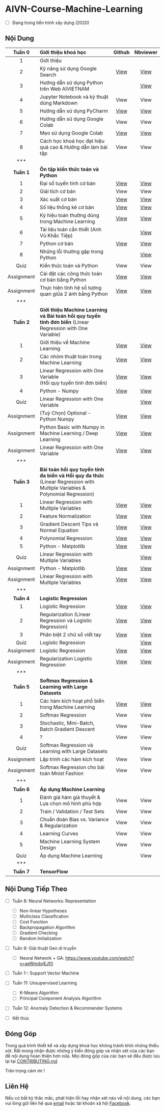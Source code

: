 # AIVN-Course-Machine-Learning

- [ ] Đang trong tiến trình xây dựng (2020)

## Nội Dung

| **Tuần 0** |**Giới thiệu khoá học**| Github | Nbviewer |
|:---:|:---|:---:|:---:|
| 1 | Giới thiệu | | |
| 2 | Kỹ năng sử dụng Google Search| [View](https://github.com/thanhhff/AIVN-Machine-Learning/blob/master/Week%200/K%E1%BB%B9%20n%C4%83ng%20s%E1%BB%AD%20d%E1%BB%A5ng%20Google%20Search.ipynb) | [View](https://nbviewer.jupyter.org/github/thanhhff/AIVN-Machine-Learning/blob/master/Week%200/K%E1%BB%B9%20n%C4%83ng%20s%E1%BB%AD%20d%E1%BB%A5ng%20Google%20Search.ipynb) |
| 3 | Hướng dẫn sử dụng Python trên Web AIVIETNAM |  | [View](https://aivietnam.ai/courses/aisummer2019/lessons/huong-dan-viet-chuong-trinh-python-tren-web/) |
| 4 | Jupyter Notebook và kỹ thuật dùng Markdown | View | View |
| 5 | Hướng dẫn sử dụng PyCharm | [View](https://github.com/thanhhff/AIVN-Machine-Learning/blob/master/Week%200/H%C6%B0%E1%BB%9Bng%20d%E1%BA%ABn%20s%E1%BB%AD%20d%E1%BB%A5ng%20PyCharm.ipynb) | [View](https://nbviewer.jupyter.org/github/thanhhff/AIVN-Machine-Learning/blob/master/Week%200/H%C6%B0%E1%BB%9Bng%20d%E1%BA%ABn%20s%E1%BB%AD%20d%E1%BB%A5ng%20PyCharm.ipynb) |
| 6 | Hướng dẫn sử dụng Google Colab | View | View |
| 7 | Mẹo sử dụng Google Colab | [View](https://github.com/thanhhff/AIVN-Machine-Learning/blob/master/Week%200/Tips%20Google%20Colab%20(S%E1%BB%AD%20d%E1%BB%A5ng%20GPU%20mi%E1%BB%85n%20ph%C3%AD).ipynb) | [View](https://nbviewer.jupyter.org/github/thanhhff/AIVN-Machine-Learning/blob/master/Week%200/Tips%20Google%20Colab%20%28S%E1%BB%AD%20d%E1%BB%A5ng%20GPU%20mi%E1%BB%85n%20ph%C3%AD%29.ipynb) |
| 8 | Cách học khoá học đạt hiệu quả cao & Hướng dẫn làm bài tập | View | View | 
| *** | | | |
| **Tuần 1** |**Ôn tập kiến thức toán và Python**| |
| 1 | Đại số tuyến tính cơ bản | [View](https://github.com/thanhhff/AIVN-Machine-Learning/blob/master/Week%201/dai-so-tuyen-tinh.ipynb) | [View](https://nbviewer.jupyter.org/github/thanhhff/AIVN-Machine-Learning/blob/master/Week%201/dai-so-tuyen-tinh.ipynb) |
| 2 | Giải tích cơ bản | View | View |
| 3 | Xác suất cơ bản | [View](https://github.com/thanhhff/AIVN-Machine-Learning/blob/master/Week%201/xac-suat-co-ban.ipynb) | [View](https://nbviewer.jupyter.org/github/thanhhff/AIVN-Machine-Learning/blob/master/Week%201/xac-suat-co-ban.ipynb) |
| 4 | Số liệu thống kê cơ bản | [View](https://github.com/thanhhff/AIVN-Machine-Learning/blob/master/Week%201/Statistical.ipynb) | [View](https://nbviewer.jupyter.org/github/thanhhff/AIVN-Machine-Learning/blob/master/Week%201/Statistical.ipynb) |
| 5 | Ký hiệu toán thường dùng trong Machine Learning | [View](https://github.com/thanhhff/AIVN-Machine-Learning/blob/master/Week%201/ky-hieu-toan-hoc.ipynb) | [View](https://nbviewer.jupyter.org/github/thanhhff/AIVN-Machine-Learning/blob/master/Week%201/ky-hieu-toan-hoc.ipynb) |
| 6 | Tài liệu toán cần thiết (Anh Vũ Khắc Tiệp) | | [View](https://machinelearningcoban.com/math/) |
| 7 | Python cơ bản |  [View](https://github.com/thanhhff/AIVN-Machine-Learning/blob/master/Week%201/Python-Basic.ipynb) | [View](https://nbviewer.jupyter.org/github/thanhhff/AIVN-Machine-Learning/blob/master/Week%201/Python-Basic.ipynb) |
| 8 | Những lỗi thường gặp trong Python |  | [View](https://aivietnam.ai/courses/aisummer2019/lessons/nhung-loi-thuong-gap-trong-python/) |
| Quiz | Kiến thức toán và Python | View | View |
| Assignment | Cài đặt các công thức toán cơ bản bằng Python | [View](https://github.com/thanhhff/AIVN-Machine-Learning/blob/master/Week%201/Assignment/Assignment-Cai-Dat-Cong-Thuc-Toan-Bang-Python.ipynb) | [View](https://nbviewer.jupyter.org/github/thanhhff/AIVN-Machine-Learning/blob/master/Week%201/Assignment/Assignment-Cai-Dat-Cong-Thuc-Toan-Bang-Python.ipynb) |
| Assignment | Thực hiện tính hệ số tương quan giữa 2 ảnh bằng Python | [View](https://github.com/thanhhff/AIVN-Machine-Learning/blob/master/Week%201/Assignment/Assignment-Tinh-He-So-Tuong-Quan.ipynb) | [View](https://nbviewer.jupyter.org/github/thanhhff/AIVN-Machine-Learning/blob/master/Week%201/Assignment/Assignment-Tinh-He-So-Tuong-Quan.ipynb) |
| *** | | | |
| **Tuần 2** |**Giới thiệu Machine Learning** <br/>**và Bài toán hồi quy tuyến tính đơn biến** (Linear Regression with One Variable)| |
| 1 | Giới thiệu về Machine Learning | [View](https://github.com/thanhhff/AIVN-Machine-Learning/blob/master/Week%202/Gioi-thieu-ve-Machine-Learning.ipynb) | [View](https://nbviewer.jupyter.org/github/thanhhff/AIVN-Machine-Learning/blob/master/Week%202/Gioi-thieu-ve-Machine-Learning.ipynb) |
| 2 | Các nhóm thuật toán trong Machine Learning | [View](https://github.com/thanhhff/AIVN-Machine-Learning/blob/master/Week%202/Phan-nhom-cac-thuat-toan-trong-Machine-Learning.ipynb) | [View](https://nbviewer.jupyter.org/github/thanhhff/AIVN-Machine-Learning/blob/master/Week%202/Phan-nhom-cac-thuat-toan-trong-Machine-Learning.ipynb) |
| 3 | Linear Regression with One Variable <br/>(Hồi quy tuyến tính đơn biến)</br>| [View](https://github.com/thanhhff/AIVN-Machine-Learning/blob/master/Week%202/Linear-Regression-with-One-Variable.ipynb) | [View](https://nbviewer.jupyter.org/github/thanhhff/AIVN-Machine-Learning/blob/master/Week%202/Linear-Regression-with-One-Variable.ipynb) |
| 4 | Python - Numpy | [View](https://github.com/thanhhff/AIVN-Machine-Learning/blob/master/Week%202/Python-Numpy.ipynb) | [View](https://nbviewer.jupyter.org/github/thanhhff/AIVN-Machine-Learning/blob/master/Week%202/Python-Numpy.ipynb) |
| Quiz | Linear Regression with One Variable | | [View](https://forms.gle/jd4KuaX5Ji397MjJ9) |
| Assignment |(Tuỳ Chọn) Optional - Python Numpy | [View](https://github.com/thanhhff/AIVN-Machine-Learning/blob/master/Week%202/Assignment/Assignment-python-numpy-optional.ipynb) | [View](https://nbviewer.jupyter.org/github/thanhhff/AIVN-Machine-Learning/blob/master/Week%202/Assignment/Assignment-python-numpy-optional.ipynb) |
| Assignment | Python Basic with Numpy in Machine Learning / Deep Learning | [View](https://github.com/thanhhff/AIVN-Machine-Learning/blob/master/Week%202/Assignment/Assignment-Python-Basics-With-Numpy.ipynb) | [View](https://nbviewer.jupyter.org/github/thanhhff/AIVN-Machine-Learning/blob/master/Week%202/Assignment/Assignment-Python-Basics-With-Numpy.ipynb) |
| Assignment | Linear Regression with One Variable | [View](https://github.com/thanhhff/AIVN-Machine-Learning/blob/master/Week%202/Assignment/Assignment-Linear-Regression-with-One-Variable.ipynb) | [View](https://nbviewer.jupyter.org/github/thanhhff/AIVN-Machine-Learning/blob/master/Week%202/Assignment/Assignment-Linear-Regression-with-One-Variable.ipynb) |
| *** | | | |
| **Tuần 3** |**Bài toán hồi quy tuyến tính đa biến và Hồi quy đa thức** <br/>(Linear Regression with Multiple Variables & Polynomial Regression)</br>| |
| 1 | Linear Regression with Multiple Variables | [View](https://github.com/thanhhff/AIVN-Machine-Learning/blob/master/Week%203/Linear-Regression-with-multiple-variables.ipynb) | [View](https://nbviewer.jupyter.org/github/thanhhff/AIVN-Machine-Learning/blob/master/Week%203/Linear-Regression-with-multiple-variables.ipynb) |
| 2 | Feature Normalization | [View](https://github.com/thanhhff/AIVN-Machine-Learning/blob/master/Week%203/Feature-Normalization.ipynb) | [View](https://nbviewer.jupyter.org/github/thanhhff/AIVN-Machine-Learning/blob/master/Week%203/Feature-Normalization.ipynb) | 
| 3 | Gradient Descent Tips và Normal Equation | [View](https://github.com/thanhhff/AIVN-Machine-Learning/blob/master/Week%203/Normal-Equation-Gradient-Descent-Tips.ipynb) | [View](https://nbviewer.jupyter.org/github/thanhhff/AIVN-Machine-Learning/blob/master/Week%203/Normal-Equation-Gradient-Descent-Tips.ipynb) |
| 4 | Polynomial Regression | [View](https://github.com/thanhhff/AIVN-Machine-Learning/blob/master/Week%203/Polynomial-regression.ipynb) | [View](https://nbviewer.jupyter.org/github/thanhhff/AIVN-Machine-Learning/blob/master/Week%203/Polynomial-regression.ipynb) |
| 5 | Python - Matplotlib | [View](https://github.com/thanhhff/AIVN-Machine-Learning/blob/master/Week%203/Matplotlib-General-Concepts.ipynb) | [View](https://nbviewer.jupyter.org/github/thanhhff/AIVN-Machine-Learning/blob/master/Week%203/Matplotlib-General-Concepts.ipynb) |
| Quiz | Linear Regression with Multiple Variables |  | [View](https://forms.gle/dLT9Yus8wXotR1zK6) |
| Assignment | Python - Matplotlib | [View](https://github.com/thanhhff/AIVN-Machine-Learning/blob/master/Week%203/Assignment/Assignment-Python-Matplotlib.ipynb) | [View](https://nbviewer.jupyter.org/github/thanhhff/AIVN-Machine-Learning/blob/master/Week%203/Assignment/Assignment-Python-Matplotlib.ipynb) |
| Assignment | Linear Regression with Multiple Variables | [View](https://github.com/thanhhff/AIVN-Machine-Learning/blob/master/Week%203/Assignment/Assignment-Linear-Regression-with-Multiple-Variables.ipynb) | [View](https://nbviewer.jupyter.org/github/thanhhff/AIVN-Machine-Learning/blob/master/Week%203/Assignment/Assignment-Linear-Regression-with-Multiple-Variables.ipynb) |
| *** | | | |
| **Tuần 4** |**Logistic Regression**| |
| 1 | Logistic Regression | [View](https://github.com/thanhhff/AIVN-Machine-Learning/blob/master/Week%204/1.%20Logistic%20Regression.ipynb) | [View](https://nbviewer.jupyter.org/github/thanhhff/AIVN-Machine-Learning/blob/master/Week%204/1.%20Logistic%20Regression.ipynb) |
| 2 | Regularization (Linear Regression và Logistic Regression)| [View](https://github.com/thanhhff/AIVN-Machine-Learning/blob/master/Week%204/2.%20Regularization.ipynb) | [View](https://nbviewer.jupyter.org/github/thanhhff/AIVN-Machine-Learning/blob/master/Week%204/2.%20Regularization.ipynb) |
| 3 | Phân biệt 2 chữ số viết tay | [View](https://github.com/thanhhff/AIVN-Machine-Learning/blob/master/Week%204/3.%20B%C3%A0i%20to%C3%A1n%20ph%C3%A2n%20lo%E1%BA%A1i%202%20ch%E1%BB%AF%20s%E1%BB%91%20vi%E1%BA%BFt%20tay.ipynb) | [View](https://nbviewer.jupyter.org/github/thanhhff/AIVN-Machine-Learning/blob/master/Week%204/3.%20B%C3%A0i%20to%C3%A1n%20ph%C3%A2n%20lo%E1%BA%A1i%202%20ch%E1%BB%AF%20s%E1%BB%91%20vi%E1%BA%BFt%20tay.ipynb) |
| Quiz | Logistic Regression | | [View](https://forms.gle/AEWtFceUFjvd4mdn8) |
| Assignment | Logistic Regression | [View](https://github.com/thanhhff/AIVN-Machine-Learning/blob/master/Week%204/Assignment/Assignment-Logistic-Regression.ipynb) | [View](https://nbviewer.jupyter.org/github/thanhhff/AIVN-Machine-Learning/blob/master/Week%204/Assignment/Assignment-Logistic-Regression.ipynb) |
| Assignment | Regularization Logistic Regression | [View](https://github.com/thanhhff/AIVN-Machine-Learning/blob/master/Week%204/Assignment/Assignment-Regularized-logistic-regression.ipynb) | [View](https://nbviewer.jupyter.org/github/thanhhff/AIVN-Machine-Learning/blob/master/Week%204/Assignment/Assignment-Regularized-logistic-regression.ipynb) |
| *** | | | |
| **Tuần 5** |**Softmax Regression & Learning with Large Datasets**| |
| 1 | Các hàm kích hoạt phổ biến trong Machine Learning | [View](https://github.com/thanhhff/AIVN-Machine-Learning/blob/master/Week%205/activation-function.ipynb) | [View](https://nbviewer.jupyter.org/github/thanhhff/AIVN-Machine-Learning/blob/master/Week%205/activation-function.ipynb) |
| 2 | Softmax Regression | View | View |
| 3 | Stochastic, Mini-Batch, Batch Gradient Descent | View | View |
| 4 | ? | View | View |
| Quiz | Softmax Regression và Learning with Large Datasets | | View |
| Assignment | Lập trình các hàm kích hoạt | View | View |
| Assignment | Softmax Regression cho bài toán Mnist Fashion | View | View |
| *** | | | |
| **Tuần 6** |**Áp dụng Machine Learning**| |
| 1 | Đánh giá hàm giả thuyết & Lựa chọn mô hình phù hợp | View | View |
| 2 | Train / Validation / Test Sets | View | View |
| 3 | Chuẩn đoán Bias vs. Variance & Regularization | View | View |
| 4 | Learning Curves | View | View |
| 5 | Machine Learning System Design | View | View |
| Quiz | Áp dụng Machine Learning | | View |
| *** | | | |
| **Tuần 7** |**TensorFlow**| |

## Nội Dung Tiếp Theo 
  
- [ ] Tuần 8: Neural Networks: Representation
  - [ ] Non-linear Hypotheses
  - [ ] Multiclass Classification
  - [ ] Cost Function
  - [ ] Backpropagation Algorithm
  - [ ] Gradient Checking
  - [ ] Random Initialization

- [ ] Tuần 9: Giải thuật Gen di truyền 
  - [ ] Neural Network + GA: https://www.youtube.com/watch?v=aeWmdojEJf0
  
- [ ] Tuần 1-: Support Vector Machine

- [ ] Tuần 11: Unsupervised Learning
  - [ ] K-Means Algorithm
  - [ ] Principal Component Analysis Algorithm

- [ ] Tuần 12: Anomaly Detection & Recommender Systems


- [ ] Kết thúc

## Đóng Góp 

Trong quá trình thiết kế và xây dựng khoá học không tránh khỏi những thiếu sót. Rất mong nhận được những ý kiến đóng góp và nhận xét của các bạn để nội dung hoàn thiện hơn nữa. Mọi đóng góp của các bạn sẽ đều được lưu lại tại [CONTRIBUTING.md](https://github.com/thanhhff/AIVN-Machine-Learning/blob/master/CONTRIBUTING.md)

Trân trọng cảm ơn !

## Liên Hệ 
Nếu có bất kỳ thắc mắc, phát hiện lỗi hay nhận xét nào về nội dung, các bạn vui lòng gửi liên hệ qua [email](mailto:thanhnguyen200399@gmail.com) hoặc tài khoản xã hội [Facebook](https://fb.me/thanhhff). 

